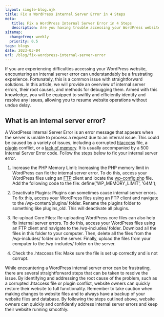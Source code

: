 ```yaml
---
layout: single-blog.njk
title: Fix a WordPress Internal Server Error in 4 Steps
meta:
   title: Fix a WordPress Internal Server Error in 4 Steps
   description: Are you having trouble accessing your WordPress website? WordPress internal server errors are a common problem that can be easily solved.
sitemap:
  changefreq: weekly
  priority: 0.5
tags: blogs
date: 2023-03-04
url: /blog/fix-wordpress-internal-server-error
---
```


If you are experiencing difficulties accessing your WordPress website, encountering an internal server error can understandably be a frustrating experience. Fortunately, this is a common issue with straightforward solutions. In this article, we will provide an overview of internal server errors, their root causes, and methods for debugging them. Armed with this knowledge, you will be equipped to swiftly and efficiently identify and resolve any issues, allowing you to resume website operations without undue delay.

## What is an internal server error?

A WordPress Internal Server Error is an error message that appears when the server is unable to process a request due to an internal issue. This could be caused by a variety of issues, including a corrupted [htaccess](/glossary/htaccess/) file, a [plugin](/glossary/plugin/) conflict, or a [lack of memory](/glossary/memory-usage/). It is usually accompanied by a 500 Internal Server Error code. Follow the steps below to fix your internal server error.

1. Increase the PHP Memory Limit: Increasing the PHP memory limit in WordPress can fix the internal server error. To do this, access your WordPress files using an [FTP](/glossary/ftp/) client and locate the [wp-config.php](/glossary/wp-config/) file. Add the following code to the file: define('WP_MEMORY_LIMIT', '64M');

2. Deactivate Plugins: Plugins can sometimes cause internal server errors. To fix this, access your WordPress files using an FTP client and navigate to the /wp-content/plugins/ folder. Rename the plugins folder to something like plugins_old. This will deactivate all plugins.

3. Re-upload Core Files: Re-uploading WordPress core files can also help fix internal server errors. To do this, access your WordPress files using an FTP client and navigate to the /wp-includes/ folder. Download all the files in this folder to your computer. Then, delete all the files from the /wp-includes/ folder on the server. Finally, upload the files from your computer to the /wp-includes/ folder on the server.

4. Check the .htaccess file: Make sure the file is set up correctly and is not corrupt.

While encountering a WordPress internal server error can be frustrating, there are several straightforward steps that can be taken to resolve the issue. By identifying and addressing the root cause of the problem, such as a corrupted .htaccess file or plugin conflict, website owners can quickly restore their website to full functionality. Remember to take caution when making changes to website files and to always have a backup of your website files and database. By following the steps outlined above, website owners can quickly and confidently address internal server errors and keep their website running smoothly.
